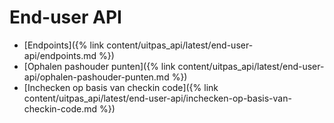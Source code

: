 ---
---

# End-user API

- [Endpoints]({% link content/uitpas_api/latest/end-user-api/endpoints.md %})
- [Ophalen pashouder punten]({% link content/uitpas_api/latest/end-user-api/ophalen-pashouder-punten.md %})
- [Inchecken op basis van checkin code]({% link content/uitpas_api/latest/end-user-api/inchecken-op-basis-van-checkin-code.md %})
